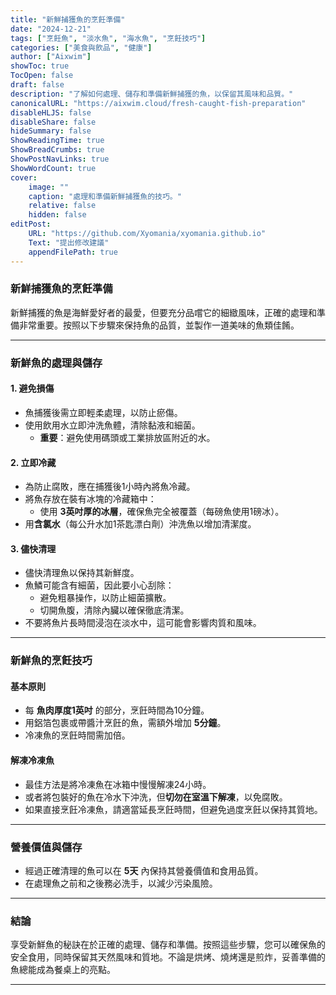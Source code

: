 ```yaml
---
title: "新鮮捕獲魚的烹飪準備"
date: "2024-12-21"
tags: ["烹飪魚", "淡水魚", "海水魚", "烹飪技巧"]
categories: ["美食與飲品", "健康"]
author: ["Aixwim"]
showToc: true
TocOpen: false
draft: false
description: "了解如何處理、儲存和準備新鮮捕獲的魚，以保留其風味和品質。"
canonicalURL: "https://aixwim.cloud/fresh-caught-fish-preparation"
disableHLJS: false
disableShare: false
hideSummary: false
ShowReadingTime: true
ShowBreadCrumbs: true
ShowPostNavLinks: true
ShowWordCount: true
cover:
    image: ""
    caption: "處理和準備新鮮捕獲魚的技巧。"
    relative: false
    hidden: false
editPost:
    URL: "https://github.com/Xyomania/xyomania.github.io"
    Text: "提出修改建議"
    appendFilePath: true
---
```


### 新鮮捕獲魚的烹飪準備

新鮮捕獲的魚是海鮮愛好者的最愛，但要充分品嚐它的細緻風味，正確的處理和準備非常重要。按照以下步驟來保持魚的品質，並製作一道美味的魚類佳餚。

---

### 新鮮魚的處理與儲存

#### **1. 避免損傷**
- 魚捕獲後需立即輕柔處理，以防止瘀傷。  
- 使用飲用水立即沖洗魚體，清除黏液和細菌。  
  - **重要**：避免使用碼頭或工業排放區附近的水。

#### **2. 立即冷藏**
- 為防止腐敗，應在捕獲後1小時內將魚冷藏。  
- 將魚存放在裝有冰塊的冷藏箱中：  
  - 使用 **3英吋厚的冰層**，確保魚完全被覆蓋（每磅魚使用1磅冰）。  
- 用**含氯水**（每公升水加1茶匙漂白劑）沖洗魚以增加清潔度。

#### **3. 儘快清理**
- 儘快清理魚以保持其新鮮度。  
- 魚鱗可能含有細菌，因此要小心刮除：  
  - 避免粗暴操作，以防止細菌擴散。  
  - 切開魚腹，清除內臟以確保徹底清潔。  
- 不要將魚片長時間浸泡在淡水中，這可能會影響肉質和風味。

---

### 新鮮魚的烹飪技巧

#### **基本原則**
- 每 **魚肉厚度1英吋** 的部分，烹飪時間為10分鐘。  
- 用鋁箔包裹或帶醬汁烹飪的魚，需額外增加 **5分鐘**。  
- 冷凍魚的烹飪時間需加倍。

#### **解凍冷凍魚**
- 最佳方法是將冷凍魚在冰箱中慢慢解凍24小時。  
- 或者將包裝好的魚在冷水下沖洗，但**切勿在室溫下解凍**，以免腐敗。  
- 如果直接烹飪冷凍魚，請適當延長烹飪時間，但避免過度烹飪以保持其質地。

---

### 營養價值與儲存
- 經過正確清理的魚可以在 **5天** 內保持其營養價值和食用品質。  
- 在處理魚之前和之後務必洗手，以減少污染風險。

---

### 結論

享受新鮮魚的秘訣在於正確的處理、儲存和準備。按照這些步驟，您可以確保魚的安全食用，同時保留其天然風味和質地。不論是烘烤、燒烤還是煎炸，妥善準備的魚總能成為餐桌上的亮點。

---
